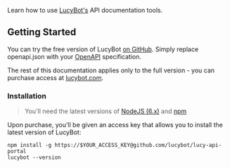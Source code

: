 Learn how to use [LucyBot's](http://lucybot.com)
API documentation tools.

## Getting Started
You can try the free version of LucyBot [on GitHub](https://github.com/lucybot/lucy-console).
Simply replace openapi.json with your [OpenAPI](https://www.openapis.org/) specification.

The rest of this documentation applies only to the full version - you can purchase
access at [lucybot.com](http://lucybot.com).

### Installation
> You'll need the latest versions of
> [NodeJS (6.x)](https://nodejs.org/en/download/) and
> [npm](http://blog.npmjs.org/post/85484771375/how-to-install-npm)

Upon purchase, you'll be given an access key that allows you to install the latest
version of LucyBot:

```
npm install -g https://$YOUR_ACCESS_KEY@github.com/lucybot/lucy-api-portal
lucybot --version
```



